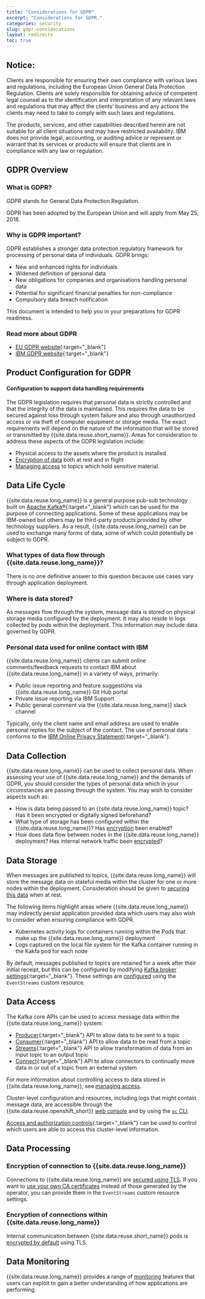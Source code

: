 ```yaml
---
title: "Considerations for GDPR"
excerpt: "Considerations for GDPR."
categories: security
slug: gdpr-considerations
layout: redirects
toc: true
---
```


## Notice:

Clients are responsible for ensuring their own compliance with various laws
and regulations, including the European Union General Data Protection Regulation.
Clients are solely responsible for obtaining advice of competent legal counsel as to
the identification and interpretation of any relevant laws and regulations that may
affect the clients’ business and any actions the clients may need to take to comply
with such laws and regulations.

The products, services, and other capabilities
described herein are not suitable for all client situations and may have restricted
availability. IBM does not provide legal, accounting, or auditing advice or represent or
warrant that its services or products will ensure that clients are in compliance with
any law or regulation.

## GDPR Overview

### What is GDPR?

_GDPR_ stands for General Data Protection Regulation.

GDPR has been adopted by the European Union and will apply from May 25, 2018.

### Why is GDPR important?

GDPR establishes a stronger data protection regulatory framework for processing of personal data of individuals. GDPR brings:

- New and enhanced rights for individuals
- Widened definition of personal data
- New obligations for companies and organisations handling personal data
- Potential for significant financial penalties for non-compliance
- Compulsory data breach notification

This document is intended to help you in your preparations for GDPR readiness.

### Read more about GDPR

- [EU GDPR website](https://gdpr.eu/){:target="_blank"}
- [IBM GDPR website](https://www.ibm.com/data-responsibility/gdpr/){:target="_blank"}

## Product Configuration for GDPR

#### Configuration to support data handling requirements

The GDPR legislation requires that personal data is strictly controlled and that the
integrity of the data is maintained. This requires the data to be secured against loss
through system failure and also through unauthorized access or via theft of computer equipment or storage media.
The exact requirements will depend on the nature of the information that will be stored or transmitted by {{site.data.reuse.short_name}}.
Areas for consideration to address these aspects of the GDPR legislation include:

- Physical access to the assets where the product is installed
- [Encryption of data](../encrypting-data) both at rest and in flight
- [Managing access](../managing-access) to topics which hold sensitive material.

## Data Life Cycle

{{site.data.reuse.long_name}} is a general purpose pub-sub technology built on [Apache Kafka®](https://kafka.apache.org/){:target="_blank"} which can
be used for the purpose of connecting applications. Some of these applications may be IBM-owned but others may be third-party products
provided by other technology suppliers. As a result, {{site.data.reuse.long_name}} can be used to exchange many forms of data,
some of which could potentially be subject to GDPR.

### What types of data flow through {{site.data.reuse.long_name}}?

There is no one definitive answer to this question because use cases vary through application deployment.

### Where is data stored?

As messages flow through the system, message data is stored on physical storage media configured by the deployment. It may also reside in logs collected
by pods within the deployment. This information may include data governed by GDPR.

### Personal data used for online contact with IBM

{{site.data.reuse.long_name}} clients can submit online comments/feedback requests to contact IBM about {{site.data.reuse.long_name}} in a variety of
ways, primarily:

- Public issue reporting and feature suggestions via {{site.data.reuse.long_name}} Git Hub portal
- Private issue reporting via IBM Support
- Public general comment via the {{site.data.reuse.long_name}} slack channel

Typically, only the client name and email address are used to enable personal replies for the subject of the contact. The use of personal data conforms to the [IBM Online Privacy Statement](https://www.ibm.com/privacy/us/en/){:target="_blank"}.

## Data Collection

{{site.data.reuse.long_name}} can be used to collect personal data. When assessing your use of {{site.data.reuse.long_name}} and the demands
of GDPR, you should consider the types of personal data which in your circumstances are passing through the system. You
may wish to consider aspects such as:

- How is data being passed to an {{site.data.reuse.long_name}} topic? Has it been encrypted or digitally signed beforehand?
- What type of storage has been configured within the {{site.data.reuse.long_name}}? Has [encryption](../encrypting-data) been enabled?
- How does data flow between nodes in the {{site.data.reuse.long_name}} deployment? Has internal network traffic been [encrypted](../encrypting-data)?

## Data Storage

When messages are published to topics, {{site.data.reuse.long_name}} will store the message data on stateful media within the cluster for
one or more nodes within the deployment. Consideration should be given to [securing this data](../encrypting-data) when at rest.

The following items highlight areas where {{site.data.reuse.long_name}} may indirectly persist application provided data which
users may also wish to consider when ensuring compliance with GDPR.

- Kubernetes activity logs for containers running within the Pods that make up the {{site.data.reuse.long_name}} deployment
- Logs captured on the local file system for the Kafka container running in the Kakfa pod for each node

By default, messages published to topics are retained for a week after their initial receipt, but this can be configured by modifying [Kafka broker settings](https://kafka.apache.org/documentation/#brokerconfigs){:target="_blank"}. These settings are [configured](../../installing/configuring/#applying-kafka-broker-configuration-settings) using the `EventStreams` custom resource.

## Data Access

The Kafka core APIs can be used to access message data within the {{site.data.reuse.long_name}} system:

- [Producer](http://kafka.apache.org/documentation/#producerapi){:target="_blank"} API to allow data to be sent to a topic
- [Consumer](http://kafka.apache.org/documentation/#consumerapi){:target="_blank"} API to allow data to be read from a topic
- [Streams](http://kafka.apache.org/documentation/#streamsapi){:target="_blank"} API to allow transformation of data from an input topic to an output topic
- [Connect](http://kafka.apache.org/documentation/#connectapi){:target="_blank"} API to allow connectors to continually move data in or out of a topic from an external system

For more information about controlling access to data stored in {{site.data.reuse.long_name}}, see [managing access](../managing-access).

Cluster-level configuration and resources, including logs that might contain message data, are accessible through the {{site.data.reuse.openshift_short}} [web console](https://docs.openshift.com/container-platform/4.4/web_console/web-console.html) and by using the [`oc` CLI](https://docs.openshift.com/container-platform/4.4/cli_reference/openshift_cli/getting-started-cli.html#cli-logging-in_cli-developer-commands).

[Access and authorization controls](https://kubernetes.io/docs/reference/access-authn-authz/controlling-access/){:target="_blank"} can be used to control which users are able to access this cluster-level information.

## Data Processing

### Encryption of connection to {{site.data.reuse.long_name}}

Connections to {{site.data.reuse.long_name}} are [secured using TLS](../../installing/configuring/#configuring-access). If you want to [use your own CA certificates](../../installing/configuring/#using-your-own-certificates) instead of those generated by the operator, you can provide them in the `EventStreams` custom resource settings.

### Encryption of connections within {{site.data.reuse.long_name}}

Internal communication between {{site.data.reuse.short_name}} pods is [encrypted by default](../../installing/configuring/#configuring-encryption-between-pods) using TLS.

## Data Monitoring

{{site.data.reuse.long_name}} provides a range of [monitoring](../../administering/cluster-health/) features that users can exploit to gain a better understanding of how applications are performing.
